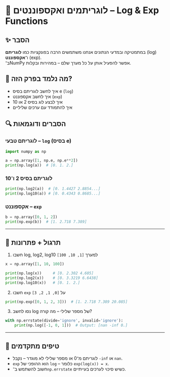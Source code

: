 # 📘 לוגריתמים ואקספוננטים – Log & Exp Functions

## ✨ הסבר

במתמטיקה ובמדעי הנתונים אנחנו משתמשים הרבה בפונקציות כמו **לוגריתם** (log) ו־**אקספוננט** (exp).  
ב־NumPy אפשר להפעיל אותן על כל מערך שלם – במהירות ובקלות.

## 🧠 מה נלמד בפרק הזה?
- איך לחשב לוגריתם בסיס e (`log`)
- איך לחשב אקספוננט (`exp`)
- איך לבצע לוג בסיס 2 או 10
- איך להתמודד עם ערכים שליליים

## 🔍 הסברים ודוגמאות

### לוגריתם טבעי – `log` (בסיס e)
```python
import numpy as np

a = np.array([1, np.e, np.e**2])
print(np.log(a))  # [0. 1. 2.]
```

### לוגריתם בסיס 2 ו־10
```python
print(np.log2(a))  # [0. 1.4427 2.8854...]
print(np.log10(a)) # [0. 0.4343 0.8685...]
```

### אקספוננט – `exp`
```python
b = np.array([0, 1, 2])
print(np.exp(b))  # [1. 2.718 7.389]
```

---

## 🧪 תרגול + פתרונות

1. חשבו log, log2, log10 למערך `[1, 10, 100]`
```python
x = np.array([1, 10, 100])

print(np.log(x))     # [0. 2.302 4.605]
print(np.log2(x))    # [0. 3.3219 6.6438]
print(np.log10(x))   # [0. 1. 2.]
```

2. חשבו `exp` על `[0, 1, 2, 3]`
```python
print(np.exp([0, 1, 2, 3]))  # [1. 2.718 7.389 20.085]
```

3. נסו לחשב log של מספר שלילי – מה קורה?
```python
with np.errstate(divide='ignore', invalid='ignore'):
    print(np.log([-1, 0, 1]))  # Output: [nan -inf 0.]
```

---

## 💬 טיפים מתקדמים

* לוגריתם מ־0 או מספר שלילי לא מוגדר – נקבל `-inf` או `nan`.
* `exp` הוא ההופכי של `log` – כלומר `exp(log(x)) = x`.
* חשוב להשתמש ב־`np.errstate` כשיש סיכוי לערכים בעייתיים.


